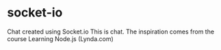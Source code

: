 # socket-io
Chat created using Socket.io
This is chat. The inspiration comes from the course Learning Node.js (Lynda.com)
